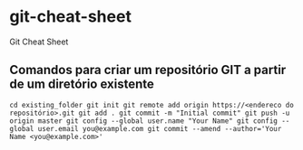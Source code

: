 # git-cheat-sheet
Git Cheat Sheet

## Comandos para criar um repositório GIT a partir de um diretório existente

`
cd existing_folder
git init
git remote add origin https://<endereco do repositório>.git
git add .
git commit -m "Initial commit"
git push -u origin master
git config --global user.name "Your Name"
git config --global user.email you@example.com
git commit --amend --author='Your Name <you@example.com>'
`
